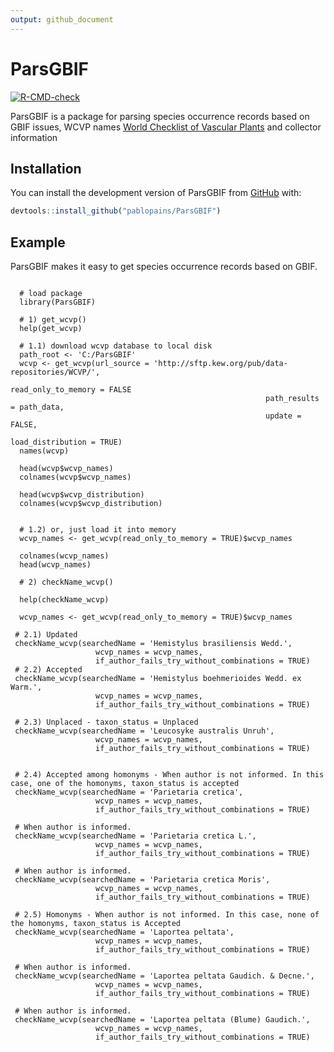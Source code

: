 ```yaml
---
output: github_document
---
```


<!-- README.md is generated from README.Rmd. Please edit that file -->

# ParsGBIF

<!-- badges: start -->
[![R-CMD-check](https://github.com/p/ParsGBIF/pablopains/R-CMD-check/badge.svg)](https://github.com/pablopains/ParsGBIF/actions)
<!-- badges: end -->

ParsGBIF is a package for parsing species occurrence records based on GBIF issues, WCVP names [World Checklist of Vascular Plants](https://powo.science.kew.org//) and collector information 

## Installation

You can install the development version of ParsGBIF from [GitHub](https://github.com/) with:

``` r
devtools::install_github("pablopains/ParsGBIF")
```

## Example

ParsGBIF makes it easy to get species occurrence records based on GBIF.

```{r example, eval=FALSE}

  # load package
  library(ParsGBIF)
  
  # 1) get_wcvp()
  help(get_wcvp)

  # 1.1) download wcvp database to local disk
  path_root <- 'C:/ParsGBIF'
  wcvp <- get_wcvp(url_source = 'http://sftp.kew.org/pub/data-repositories/WCVP/',
                                                         read_only_to_memory = FALSE
                                                         path_results = path_data,
                                                         update = FALSE,
                                                         load_distribution = TRUE)
  names(wcvp)    
  
  head(wcvp$wcvp_names)
  colnames(wcvp$wcvp_names)

  head(wcvp$wcvp_distribution)
  colnames(wcvp$wcvp_distribution)
  

  # 1.2) or, just load it into memory
  wcvp_names <- get_wcvp(read_only_to_memory = TRUE)$wcvp_names
  
  colnames(wcvp_names)
  head(wcvp_names)
  
  # 2) checkName_wcvp()
  
  help(checkName_wcvp)

  wcvp_names <- get_wcvp(read_only_to_memory = TRUE)$wcvp_names
  
 # 2.1) Updated
 checkName_wcvp(searchedName = 'Hemistylus brasiliensis Wedd.',
                   wcvp_names = wcvp_names,
                   if_author_fails_try_without_combinations = TRUE)
 # 2.2) Accepted
 checkName_wcvp(searchedName = 'Hemistylus boehmerioides Wedd. ex Warm.',
                   wcvp_names = wcvp_names,
                   if_author_fails_try_without_combinations = TRUE)
 
 # 2.3) Unplaced - taxon_status = Unplaced
 checkName_wcvp(searchedName = 'Leucosyke australis Unruh',
                   wcvp_names = wcvp_names,
                   if_author_fails_try_without_combinations = TRUE)

 
 # 2.4) Accepted among homonyms - When author is not informed. In this case, one of the homonyms, taxon_status is accepted
 checkName_wcvp(searchedName = 'Parietaria cretica',
                   wcvp_names = wcvp_names,
                   if_author_fails_try_without_combinations = TRUE)

 # When author is informed. 
 checkName_wcvp(searchedName = 'Parietaria cretica L.',
                   wcvp_names = wcvp_names,
                   if_author_fails_try_without_combinations = TRUE)

 # When author is informed. 
 checkName_wcvp(searchedName = 'Parietaria cretica Moris',
                   wcvp_names = wcvp_names,
                   if_author_fails_try_without_combinations = TRUE)

 # 2.5) Homonyms - When author is not informed. In this case, none of the homonyms, taxon_status is Accepted
 checkName_wcvp(searchedName = 'Laportea peltata',
                   wcvp_names = wcvp_names,
                   if_author_fails_try_without_combinations = TRUE)
 
 # When author is informed. 
 checkName_wcvp(searchedName = 'Laportea peltata Gaudich. & Decne.',
                   wcvp_names = wcvp_names,
                   if_author_fails_try_without_combinations = TRUE)
 
 # When author is informed. 
 checkName_wcvp(searchedName = 'Laportea peltata (Blume) Gaudich.',
                   wcvp_names = wcvp_names,
                   if_author_fails_try_without_combinations = TRUE)

```


